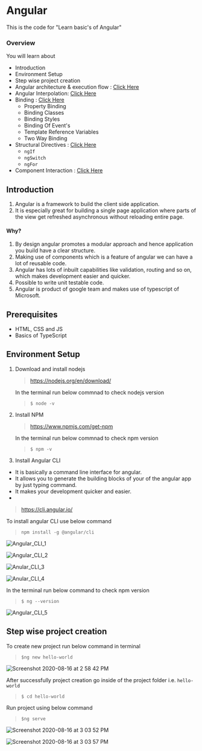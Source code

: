 
# Angular
This is the code for "Learn basic's of Angular"


###  Overview

You will learn about

- Introduction
- Environment Setup
- Step wise project creation
- Angular architecture & execution flow : [Click Here](https://github.com/aherdipak/Angular/blob/master/Architecture_ExecutionFlow.md)
- Angular Interpolation: [Click Here](https://github.com/aherdipak/Angular/blob/master/AngularInterpolation.md)
- Binding : [Click Here](https://github.com/aherdipak/Angular/blob/master/Binding.md)
  - Property Binding
  - Binding Classes
  - Binding Styles
  - Binding Of Event's
  - Template Reference Variables
  - Two Way Binding
- Structural Directives : [Click Here](https://github.com/aherdipak/Angular/blob/master/StructuralDirectives.md)
  - `ngIf`
  - `ngSwitch`
  - `ngFor`
- Component Interaction : [Click Here](https://github.com/aherdipak/Angular/blob/master/component-interaction.md)


## Introduction

1. Angular is a framework to build the client side application.
2. It is especially great for building a single page application where parts of the view get refreshed asynchronous without reloading entire page.

#### Why?

1. By design angular promotes a modular approach and hence application you build have a clear structure.
3. Making use of components which is a feature of angular we can have a lot of reusable code.
4. Angular has lots of inbuilt capabilities like validation, routing and so on, which makes development easier and quicker.  
5. Possible to write unit testable code.
6. Angular is product of google team and makes use of typescript of Microsoft.
 
## Prerequisites

- HTML, CSS and JS
- Basics of TypeScript

## Environment Setup

1) Download and install nodejs

   > https://nodejs.org/en/download/
  
   In the terminal run below commnad to check nodejs version
   > `$ node -v`
  
2) Install NPM

   > https://www.npmjs.com/get-npm
  
   In the terminal run below commnad to check npm version
   > `$ npm -v`

3) Install Angular CLI
  
  - It is basically a command line interface for angular.
  - It allows you to generate the building blocks of your of the angular app by just typing command.
  - It makes your development quicker and easier.
  - 
   
   
   > https://cli.angular.io/
  
   To install angular CLI use below command 
   > `npm install -g @angular/cli`
  
   
   ![Angular_CLI_1](https://user-images.githubusercontent.com/35020560/90414235-257ba880-e0cd-11ea-9169-09d98ad64299.png)


   ![Angular_CLI_2](https://user-images.githubusercontent.com/35020560/90414344-47752b00-e0cd-11ea-9fd9-4e2426e5583c.png)


   ![Anular_CLI_3](https://user-images.githubusercontent.com/35020560/90414415-64116300-e0cd-11ea-80bd-9e2595ad7c82.png)


   ![Anular_CLI_4](https://user-images.githubusercontent.com/35020560/90414504-7e4b4100-e0cd-11ea-86c7-267ca30f6684.png)

  
   
  
   In the terminal run below command to check npm version
   > `$ ng --version`


   ![Angular_CLI_5](https://user-images.githubusercontent.com/35020560/90414570-9622c500-e0cd-11ea-8916-ac7dd03935da.png)
   

## Step wise project creation
   
 To create new project run below command in terminal

  > `$ng new hello-world`
   
   ![Screenshot 2020-08-16 at 2 58 42 PM](https://user-images.githubusercontent.com/35020560/90415953-75f40580-e0cf-11ea-93d2-bd35c42d1ad2.png)


  After successfully project creation go inside of the project folder i.e. `hello-world`
 
  > `$ cd hello-world`
  
  Run project using below command
  
  > `$ng serve`
  
  ![Screenshot 2020-08-16 at 3 03 52 PM](https://user-images.githubusercontent.com/35020560/90417045-dd5e8500-e0d0-11ea-8e6e-7a9533df050d.png)


![Screenshot 2020-08-16 at 3 03 57 PM](https://user-images.githubusercontent.com/35020560/90527249-f4fc4300-e18e-11ea-8613-8a5e832409d3.png)

  








   
